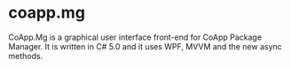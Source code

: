 coapp.mg
========

CoApp.Mg is a graphical user interface front-end for CoApp Package Manager. It is written in C# 5.0 and it uses WPF, MVVM and the new async methods.
